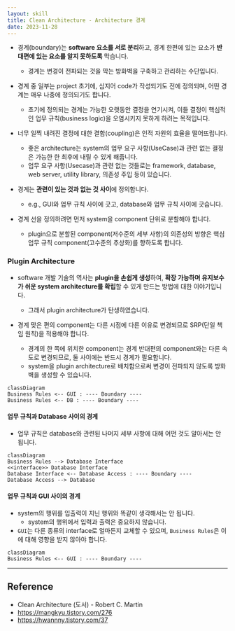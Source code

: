 ```yaml
---
layout: skill
title: Clean Architecture - Architecture 경계
date: 2023-11-28
---
```





- 경계(boundary)는 **software 요소를 서로 분리**하고, 경계 한편에 있는 요소가 **반대편에 있는 요소를 알지 못하도록** 막습니다.
    - 경계는 변경이 전파되는 것을 막는 방화벽을 구축하고 관리하는 수단입니다.

- 경계 중 일부는 project 초기에, 심지어 code가 작성되기도 전에 정의되며, 어떤 경계는 매우 나중에 정의되기도 합니다.
    - 초기에 정의되는 경계는 가능한 오랫동안 결정을 연기시켜, 이들 결정이 핵심적인 업무 규칙(business logic)을 오염시키지 못하게 하려는 목적입니다.

- 너무 일찍 내려진 결정에 대한 결합(coupling)은 인적 자원의 효율을 떨어뜨립니다.
    - 좋은 architecture는 system의 업무 요구 사항(UseCase)과 관련 없는 결정은 가능한 한 최후에 내릴 수 있게 해줍니다.
    - 업무 요구 사항(Usecase)과 관련 없는 것들로는 framework, database, web server, utility library, 의존성 주입 등이 있습니다.

- 경계는 **관련이 있는 것과 없는 것 사이**에 정의합니다.
    - e.g., GUI와 업무 규칙 사이에 긋고, database와 업무 규칙 사이에 긋습니다.

- 경계 선을 정의하려면 먼저 system을 component 단위로 분할해야 합니다.
    - plugin으로 분할된 component(저수준의 세부 사항)의 의존성의 방향은 핵심 업무 규칙 component(고수준의 추상화)를 향하도록 합니다.


### Plugin Architecture

- software 개발 기술의 역사는 **plugin을 손쉽게 생성**하여, **확장 가능하며 유지보수가 쉬운 system architecture를 확립**할 수 있게 만드는 방법에 대한 이야기입니다.
    - 그래서 plugin architecture가 탄생하였습니다.

- 경계 맞은 편의 component는 다른 시점에 다른 이유로 변경되므로 SRP(단일 책임 원칙)을 적용해야 합니다.
    - 경계의 한 쪽에 위치한 component는 경계 반대편의 component와는 다른 속도로 변경되므로, 둘 사이에는 반드시 경계가 필요합니다.
    - system을 plugin architecture로 배치함으로써 변경이 전파되지 않도록 방화벽을 생성할 수 있습니다.

```mermaid
classDiagram
Business Rules <-- GUI : ---- Boundary ----
Business Rules <-- DB : ---- Boundary ----
```

#### 업무 규칙과 Database 사이의 경계

- 업무 규칙은 database와 관련된 나머지 세부 사항에 대해 어떤 것도 알아서는 안 됩니다.

```mermaid
classDiagram
Business Rules --> Database Interface
<<interface>> Database Interface
Database Interface <-- Database Access : ---- Boundary ----
Database Access --> Database
```

#### 업무 규칙과 GUI 사이의 경계

- system의 행위를 입출력이 지닌 행위와 똑같이 생각해서는 안 됩니다.
    - system의 행위에서 입력과 출력은 중요하지 않습니다.
- `GUI`는 다른 종류의 interface로 얼마든지 교체할 수 있으며, `Business Rules`은 이에 대해 영향을 받지 않아야 합니다.

```mermaid
classDiagram
Business Rules <-- GUI : ---- Boundary ----
```




---




## Reference

- Clean Architecture (도서) - Robert C. Martin
- <https://mangkyu.tistory.com/276>
- <https://hwannny.tistory.com/37>
